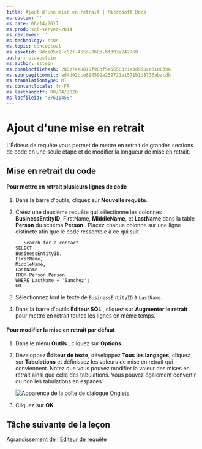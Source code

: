 ```yaml
---
title: Ajout d’une mise en retrait | Microsoft Docs
ms.custom: ''
ms.date: 06/14/2017
ms.prod: sql-server-2014
ms.reviewer: ''
ms.technology: ssms
ms.topic: conceptual
ms.assetid: 9dce05c1-c52f-455d-8b8d-6f303e242760
author: stevestein
ms.author: sstein
ms.openlocfilehash: 2d0b7ee8819f98df5e5658321a3d950ca31083b6
ms.sourcegitcommit: ad4d92dce894592a259721a1571b1d8736abacdb
ms.translationtype: MT
ms.contentlocale: fr-FR
ms.lasthandoff: 08/04/2020
ms.locfileid: "87611458"
---
```

# <a name="adding-indentation"></a>Ajout d'une mise en retrait
  L'Éditeur de requête vous permet de mettre en retrait de grandes sections de code en une seule étape et de modifier la longueur de mise en retrait.  
  
## <a name="indenting-code"></a>Mise en retrait du code  
  
#### <a name="to-indent-multiple-lines-of-code"></a>Pour mettre en retrait plusieurs lignes de code  
  
1.  Dans la barre d'outils, cliquez sur **Nouvelle requête**.  
  
2.  Créez une deuxième requête qui sélectionne les colonnes **BusinessEntityID**, FirstName, **MiddleName**, et **LastName** dans la table **Person** du schéma **Person** . Placez chaque colonne sur une ligne distincte afin que le code ressemble à ce qui suit :  
  
    ```  
    -- Search for a contact  
    SELECT   
    BusinessEntityID,  
    FirstName,   
    MiddleName,   
    LastName  
    FROM Person.Person  
    WHERE LastName = 'Sanchez';  
    GO  
    ```  
  
3.  Sélectionnez tout le texte de `BusinessEntityID` à `LastName`.  
  
4.  Dans la barre d'outils **Éditeur SQL** , cliquez sur **Augmenter le retrait** pour mettre en retrait toutes les lignes en même temps.  
  
#### <a name="to-change-the-default-indentation"></a>Pour modifier la mise en retrait par défaut  
  
1.  Dans le menu **Outils** , cliquez sur **Options**.  
  
2.  Développez **Éditeur de texte**, développez **Tous les langages**, cliquez sur **Tabulations** et définissez les valeurs de mise en retrait qui conviennent. Notez que vous pouvez modifier la valeur des mises en retrait ainsi que celle des tabulations. Vous pouvez également convertir ou non les tabulations en espaces.  
  
     ![Apparence de la boîte de dialogue Onglets](media/tabsdialog.gif "Apparence de la boîte de dialogue Onglets")  
  
3.  Cliquez sur **OK**.  
  
## <a name="next-task-in-lesson"></a>Tâche suivante de la leçon  
 [Agrandissement de l'Éditeur de requête](lesson-2-3-maximizing-query-editor.md)  
  
  
